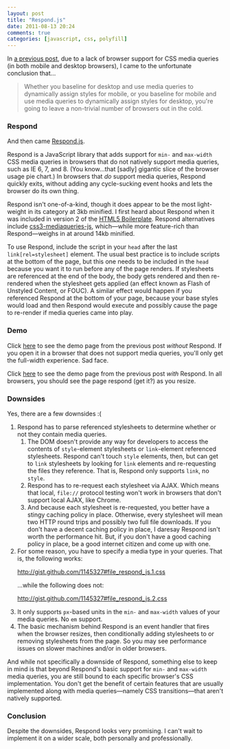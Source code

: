 ```yaml
---
layout: post
title: "Respond.js"
date: 2011-08-13 20:24
comments: true
categories: [javascript, css, polyfill]
---
```


In [a previous post](/2010/12/09/css-media-queries/ "CSS Media Queries"), due to a lack of browser support for CSS media queries (in both mobile and desktop browsers), I came to the unfortunate conclusion that&hellip;

> Whether you baseline for desktop and use media queries to dynamically assign styles for mobile, or you baseline for mobile and use media queries to dynamically assign styles for desktop, you're going to leave a non-trivial number of browsers out in the cold.

### Respond

And then came [Respond.js](https://github.com/scottjehl/Respond "scottjehl/Respond at master (github.com)").

<!--more-->

Respond is a JavaScript library that adds support for `min-` and `max-width` CSS media queries in browsers that do not natively support media queries, such as IE 6, 7, and 8. (You know&hellip;that [sadly] gigantic slice of the browser usage pie chart.) In browsers that *do* support media queries, Respond quickly exits, without adding any cycle-sucking event hooks and lets the browser do its own thing.

Respond isn't one-of-a-kind, though it does appear to be the most light-weight in its category at 3kb minified. I first heard about Respond when it was included in version 2 of the [HTML5 Boilerplate](http://html5boilerplate.com/#v2 "HTML5 Boilerplate is 2.0! (html5boilerplate.com)"). Respond alternatives include [css3-mediaqueries-js](http://code.google.com/p/css3-mediaqueries-js/ "css3-mediaqueries-js (code.google.com)"), which&mdash;while more feature-rich than Respond&mdash;weighs in at around 14kb minified.

To use Respond, include the script in your `head` after the last `link[rel=stylesheet]` element. The usual best practice is to include scripts at the bottom of the page, but this one needs to be included in the `head` because you want it to run before any of the page renders. If stylesheets are referenced at the end of the body, the body gets rendered and then re-rendered when the stylesheet gets applied (an effect known as Flash of Unstyled Content, or FOUC). A similar effect would happen if you referenced Respond at the bottom of your page, because your base styles would load and then Respond would execute and possibly cause the page to re-render if media queries came into play.

### Demo

Click [here](/demos/2011-08-13-respond-js.1.html) to see the demo page from the previous post *without* Respond. If you open it in a browser that does not support media queries, you'll only get the full-width experience. Sad face.

Click [here](/demos/2011-08-13-respond-js.2.html) to see the demo page from the previous post *with* Respond. In all browsers, you should see the page respond (get it?) as you resize.

### Downsides

Yes, there are a few downsides :(

1. Respond has to parse referenced stylesheets to determine whether or not they contain media queries.
   1. The DOM doesn't provide any way for developers to access the contents of `style`-element stylesheets or `link`-element referenced stylesheets. Respond can't touch `style` elements, then, but can get to `link` stylesheets by looking for `link` elements and re-requesting the files they reference. That is, Respond only supports `link`, no `style`.
   2. Respond has to re-request each stylesheet via AJAX. Which means that local, `file://` protocol testing won't work in browsers that don't support local AJAX, like Chrome.
   3. And because each stylesheet is re-requested, you better have a stingy caching policy in place. Otherwise, every stylesheet will mean two HTTP round trips and possibly two full file downloads. If you don't have a decent caching policy in place, I daresay Respond isn't worth the performance hit. But, if you don't have a good caching policy in place, be a good internet citizen and come up with one.
2. For some reason, you have to specify a media type in your queries. That is, the following works:
   <p class="gist"><a href="http://gist.github.com/1145327#file_respond_js.1.css" data-file="respondJs.1.css">http://gist.github.com/1145327#file_respond_js.1.css</a></p>
   &hellip;while the following does not:
   <p class="gist"><a href="http://gist.github.com/1145327#file_respond_js.2.css" data-file="respondJs.2.css">http://gist.github.com/1145327#file_respond_js.2.css</a></p>
3. It only supports `px`-based units in the `min-` and `max-width` values of your media queries. No `em` support.
4. The basic mechanism behind Respond is an event handler that fires when the browser resizes, then conditionally adding stylesheets to or removing stylesheets from the page. So you may see performance issues on slower machines and/or in older browsers.

And while not specifically a downside of Respond, something else to keep in mind is that beyond Respond's basic support for `min-` and `max-width` media queries, you are still bound to each specific browser's CSS implementation. You don't get the benefit of certain features that are usually implemented along with media queries&mdash;namely CSS transitions&mdash;that aren't natively supported.

### Conclusion

Despite the downsides, Respond looks very promising. I can't wait to implement it on a wider scale, both personally and professionally.